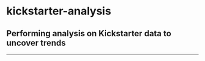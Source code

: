 # kickstarter-analysis
Performing analysis on Kickstarter data to uncover trends
---------------------------------------------------------


---------------------------------------------------------
